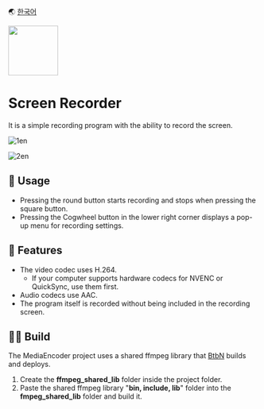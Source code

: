 🌏 [한국어](./README-ko.md)

<img src="./ScreenRecorder/icon.ico" width="100" height="100">

# Screen Recorder

It is a simple recording program with the ability to record the screen.

![1en](https://user-images.githubusercontent.com/49547202/131332758-eb6be1f4-bfcb-4908-8946-b35f72aacf80.png)

![2en](https://user-images.githubusercontent.com/49547202/131332762-6ce4da52-529a-401e-a6f3-38dee1a5be79.png)

## 📃 Usage
- Pressing the round button starts recording and stops when pressing the square button.
- Pressing the Cogwheel button in the lower right corner displays a pop-up menu for recording settings.

## 🎨 Features
- The video codec uses H.264.
  - If your computer supports hardware codecs for NVENC or QuickSync, use them first.
- Audio codecs use AAC.
- The program itself is recorded without being included in the recording screen.

## 👨‍💻 Build
The MediaEncoder project uses a shared ffmpeg library that [BtbN](https://github.com/BtbN/FFmpeg-Builds) builds and deploys.

1. Create the **ffmpeg_shared_lib** folder inside the project folder.
2. Paste the shared ffmpeg library "**bin, include, lib**" folder into the **fmpeg_shared_lib** folder and build it.


